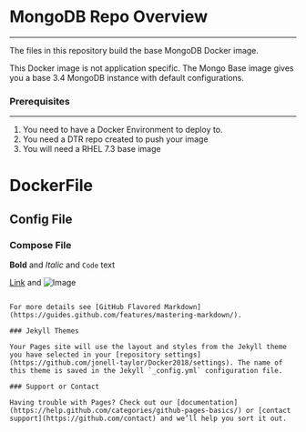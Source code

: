 # MongoDB Repo Overview
-----
The files in this repository build the base MongoDB Docker image. 

This Docker image is not application specific. The Mongo Base image gives you a base 3.4 MongoDB instance with default configurations. 

### Prerequisites 
---
1. You need to have a Docker Environment to deploy to. 
2. You need a DTR repo created to push your image 
3. You will need a RHEL 7.3 base image 

# DockerFile 
## Config File 
### Compose File 



**Bold** and _Italic_ and `Code` text

[Link](url) and ![Image](src)
```

For more details see [GitHub Flavored Markdown](https://guides.github.com/features/mastering-markdown/).

### Jekyll Themes

Your Pages site will use the layout and styles from the Jekyll theme you have selected in your [repository settings](https://github.com/jonell-taylor/Docker2018/settings). The name of this theme is saved in the Jekyll `_config.yml` configuration file.

### Support or Contact

Having trouble with Pages? Check out our [documentation](https://help.github.com/categories/github-pages-basics/) or [contact support](https://github.com/contact) and we’ll help you sort it out.
